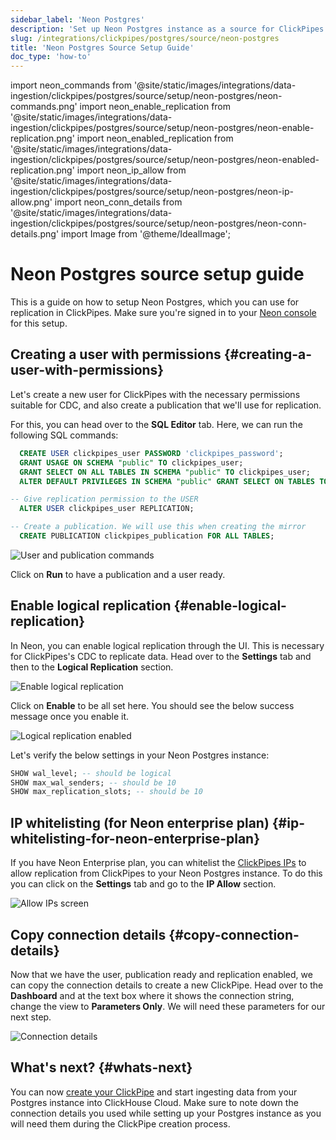 ```yaml
---
sidebar_label: 'Neon Postgres'
description: 'Set up Neon Postgres instance as a source for ClickPipes'
slug: /integrations/clickpipes/postgres/source/neon-postgres
title: 'Neon Postgres Source Setup Guide'
doc_type: 'how-to'
---
```


import neon_commands from '@site/static/images/integrations/data-ingestion/clickpipes/postgres/source/setup/neon-postgres/neon-commands.png'
import neon_enable_replication from '@site/static/images/integrations/data-ingestion/clickpipes/postgres/source/setup/neon-postgres/neon-enable-replication.png'
import neon_enabled_replication from '@site/static/images/integrations/data-ingestion/clickpipes/postgres/source/setup/neon-postgres/neon-enabled-replication.png'
import neon_ip_allow from '@site/static/images/integrations/data-ingestion/clickpipes/postgres/source/setup/neon-postgres/neon-ip-allow.png'
import neon_conn_details from '@site/static/images/integrations/data-ingestion/clickpipes/postgres/source/setup/neon-postgres/neon-conn-details.png'
import Image from '@theme/IdealImage';

# Neon Postgres source setup guide

This is a guide on how to setup Neon Postgres, which you can use for replication in ClickPipes.
Make sure you're signed in to your [Neon console](https://console.neon.tech/app/projects) for this setup.

## Creating a user with permissions {#creating-a-user-with-permissions}

Let's create a new user for ClickPipes with the necessary permissions suitable for CDC,
and also create a publication that we'll use for replication.

For this, you can head over to the **SQL Editor** tab.
Here, we can run the following SQL commands:

```sql
  CREATE USER clickpipes_user PASSWORD 'clickpipes_password';
  GRANT USAGE ON SCHEMA "public" TO clickpipes_user;
  GRANT SELECT ON ALL TABLES IN SCHEMA "public" TO clickpipes_user;
  ALTER DEFAULT PRIVILEGES IN SCHEMA "public" GRANT SELECT ON TABLES TO clickpipes_user;

-- Give replication permission to the USER
  ALTER USER clickpipes_user REPLICATION;

-- Create a publication. We will use this when creating the mirror
  CREATE PUBLICATION clickpipes_publication FOR ALL TABLES;
```

<Image size="lg" img={neon_commands} alt="User and publication commands" border/>

Click on **Run** to have a publication and a user ready.

## Enable logical replication {#enable-logical-replication}
In Neon, you can enable logical replication through the UI. This is necessary for ClickPipes's CDC to replicate data.
Head over to the **Settings** tab and then to the **Logical Replication** section.

<Image size="lg" img={neon_enable_replication} alt="Enable logical replication" border/>

Click on **Enable** to be all set here. You should see the below success message once you enable it.

<Image size="lg" img={neon_enabled_replication} alt="Logical replication enabled" border/>

Let's verify the below settings in your Neon Postgres instance:
```sql
SHOW wal_level; -- should be logical
SHOW max_wal_senders; -- should be 10
SHOW max_replication_slots; -- should be 10
```

## IP whitelisting (for Neon enterprise plan) {#ip-whitelisting-for-neon-enterprise-plan}
If you have Neon Enterprise plan, you can whitelist the [ClickPipes IPs](../../index.md#list-of-static-ips) to allow replication from ClickPipes to your Neon Postgres instance.
To do this you can click on the **Settings** tab and go to the **IP Allow** section.

<Image size="lg" img={neon_ip_allow} alt="Allow IPs screen" border/>

## Copy connection details {#copy-connection-details}
Now that we have the user, publication ready and replication enabled, we can copy the connection details to create a new ClickPipe.
Head over to the **Dashboard** and at the text box where it shows the connection string,
change the view to **Parameters Only**. We will need these parameters for our next step.

<Image size="lg" img={neon_conn_details} alt="Connection details" border/>

## What's next? {#whats-next}

You can now [create your ClickPipe](../index.md) and start ingesting data from your Postgres instance into ClickHouse Cloud.
Make sure to note down the connection details you used while setting up your Postgres instance as you will need them during the ClickPipe creation process.
